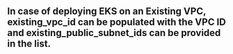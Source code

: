 ## In case of deploying EKS on an Existing VPC, existing_vpc_id can be populated with the VPC ID and existing_public_subnet_ids can be provided in the list.
